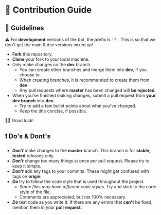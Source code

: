 ﻿# 🚀 Contribution Guide

## 📢 Guidelines

⚠️ For **development** versions of the bot, the prefix is `'?'`. This is so that we don't get the main & dev versions mixed up!

 - **Fork** this repository.
 - **Clone** your fork to your local machine.
 - Only make changes on the **dev** branch.
	 - You can create other branches and merge them into **dev**, if you choose to.
	 - When creating branches, it is recommended to create them from **dev**.
	 - Any pull requests where **master** has been changed will **be rejected**.
- When you've finished making changes, submit a pull request from **your dev branch** into **dev**.
	- Try to add a few bullet points about what you've changed.
	- Keep the title concise, if possible.

👋🏻 Good luck!

## ❗ Do's & Dont's

- ***Don't*** make changes to the **master** branch. This branch is for **stable**, **tested** releases only.
- ***Don't*** change too many things at once per pull request. Please try to keep it simple.
- ***Don't*** add any tags to your commits. These might get confused with tags on **origin**. 
- ***Do*** try to follow the code style that is used throughout the project.
	- *Some files may have different code styles*. Try and stick to the code style of the file.
	- Comments are appreciated, but not 100% necessary.
- ***Do*** test code as you write it. If there are any errors that **can't** be fixed, mention them in your **pull request**.



